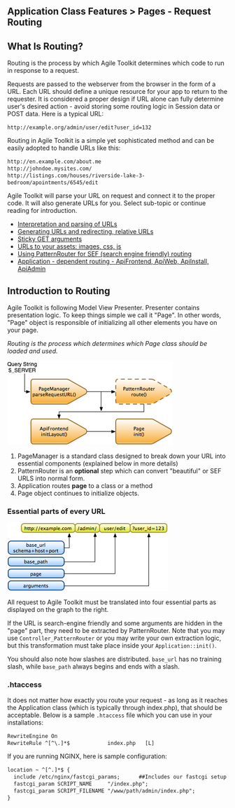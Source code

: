 Application Class Features > Pages - Request Routing
---

## What Is Routing?

Routing is the process by which Agile Toolkit determines which code to run in response to a request.

Requests are passed to the webserver from the browser in the form of a URL. Each URL should define a unique resource for your app to return to the requester. It is considered a proper design if URL alone can fully determine user's desired action - avoid storing some routing logic in Session data or POST data. Here is a typical URL:

    http://example.org/admin/user/edit?user_id=132

Routing in Agile Toolkit is a simple yet sophisticated method and can be easily adopted to handle URLs like this:

    http://en.example.com/about.me
    http://johndoe.mysites.com/
    http://listings.com/houses/riverside-lake-3-bedroom/apointments/6545/edit

Agile Toolkit will parse your URL on request and connect it to the proper code. It will also generate URLs for you. Select sub-topic or continue reading for introduction.

 * [Interpretation and parsing of URLs](routing/parsing.md)
 * [Generating URLs and redirecting, relative URLs](routing/url.md)
 * [Sticky GET arguments](routing/sticky.md)
 * [URLs to your assets: images, css, js](routing/assets.md)
 * [Using PatternRouter for SEF (search engine friendly) routing](routing/patternrouter.md)
 * [Application - dependent routing - ApiFrontend, ApiWeb, ApiInstall, ApiAdmin](routing/application.md)
 
## Introduction to Routing

Agile Toolkit is following Model View Presenter. Presenter contains presentation logic. To keep things simple we call it "Page". In other words, "Page" object is responsible of initializing all other elements you have on your page. 

*Routing is the process which determines which Page class should be loaded and used.* 

![Routing Flow](routing/routing-flow.png)

 1. PageManager is a standard class designed to break down your URL into essential components (explained below in more details)
 1. PatternRouter is an **optional** step which can convert "beautiful" or SEF URLS into normal form.
 1. Application routes **page** to a class or a method
 1. Page object continues to initialize objects.
 
### Essential parts of every URL

![URL Components](routing/url-components.png)

All request to Agile Toolkit must be translated into four essential parts as displayed on the graph to the right.

If the URL is search-engine friendly and some arguments are hidden in the "page" part, they need to be extracted by PatternRouter. Note that you may use `Controller_PatternRouter` or you may write your own extraction logic, but this transformation must take place inside your `Application::init()`.

You should also note how slashes are distributed. `base_url` has no training slash, while `base_path` always begins and ends with a slash.

### .htaccess

It does not matter how exactly you route your request - as long as it reaches the Application class (which is typically through index.php), that should be acceptable. Below is a sample `.htaccess` file which you can use in your installations:

    RewriteEngine On
    RewriteRule ^[^\.]*$            index.php   [L]

If you are running NGINX, here is sample configuration:

    location ~ ^[^.]*$ {
      include /etc/nginx/fastcgi_params;      ##Includes our fastcgi setup
      fastcgi_param SCRIPT_NAME     "/index.php";
      fastcgi_param SCRIPT_FILENAME "/www/path/admin/index.php";      
    }


